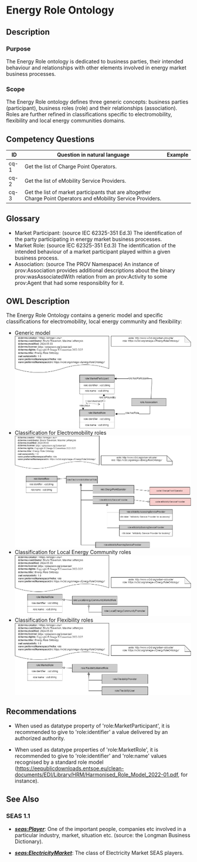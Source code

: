 # Energy Role Ontology

## Description
### Purpose
The Energy Role ontology is dedicated to business parties, their intended behaviour and relationships with other elements involved in energy market business processes. 
### Scope
The Energy Role ontology defines three generic concepts: business parties (participant), business roles (role) and their relationships (association). Roles are further refined in classifications specific to electromobility, flexibility and local energy communities domains.

## Competency Questions

| ID | Question in natural language | Example
|---|---|---|
| cq-1 | Get the list of Charge Point Operators. |
| cq-2 | Get the list of eMobility Service Providers. |
| cq-3 | Get the list of market participants that are altogether Charge Point Operators and eMobility Service Providers. |

## Glossary
* Market Participant: (source IEC 62325-351 Ed.3) The identification of the party participating in energy market business processes.
* Market Role: (source IEC 62325-351 Ed.3) The identification of the intended behaviour of a market participant played within a given business process.
* Association: (source The PROV Namespace) An instance of prov:Association provides additional descriptions about the binary prov:wasAssociatedWith relation from an prov:Activity to some prov:Agent that had some responsiblity for it.

## OWL Description
The Energy Role Ontology contains a generic model and specific classifications for electromobility, local energy community and flexibility:
- Generic model
![Diagram](./EnergyRoleOntologyV10-Energy_Role_Generic.png)
- Classification for Electromobility roles
![Diagram](./EnergyRoleOntologyV10-Energy_Role_EM.png)
- Classification for Local Energy Community roles
![Diagram](./EnergyRoleOntologyV10-Energy_Role_LEC.png)
- Classification for Flexibility roles
![Diagram](./EnergyRoleOntologyV10-Energy_Role_FLEX.png)

## Recommendations
- When used as datatype property of 'role:MarketParticipant', it is recommended to give to 'role:identifier' a value delivered by an authorized authority. 

- When used as datatype properties of 'role:MarketRole', it is recommended to give to 'role:identifier' and 'role:name' values recognised by a standard role model (https://eepublicdownloads.entsoe.eu/clean-documents/EDI/Library/HRM/Harmonised_Role_Model_2022-01.pdf, for instance). 

## See Also
### SEAS 1.1
* [**_seas:Player_**](https://w3id.org/seas/PlayerOntology-1.1): One of the important people, companies etc involved in a particular industry, market, situation etc. (source: the Longman Business Dictionary).

* [**_seas:ElectricityMarket_**](https://w3id.org/seas/PlayerOntology-1.1): The class of Electricity Market SEAS players.
